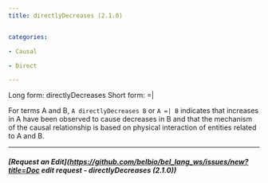 ```yaml
---
title: directlyDecreases (2.1.0)


categories:

- Causal

- Direct

---
```

<!-- COMPUTER GENERATED PAGE!!! DO NOT EDIT DIRECTLY  -->
<!--    must be changed in scripts/templates.py which is processed by scripts/update_refs.py -->

Long form: directlyDecreases
Short form: =|

For terms A and B, `A directlyDecreases B` or `A =| B` indicates that increases in A have been observed to cause decreases in B and that the mechanism of the causal relationship is based on physical interaction of entities related to A and B.


---
##### [Request an Edit](https://github.com/belbio/bel_lang_ws/issues/new?title=Doc edit request - directlyDecreases (2.1.0))